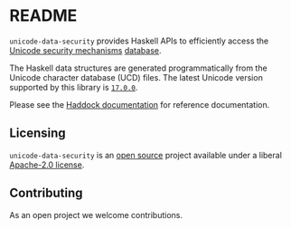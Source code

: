 # README

`unicode-data-security` provides Haskell APIs to efficiently access the
[Unicode security mechanisms](https://www.unicode.org/reports/tr39/)
[database](https://www.unicode.org/Public/security/).

The Haskell data structures are generated programmatically from the
Unicode character database (UCD) files. The latest Unicode version
supported by this library is
[`17.0.0`](https://www.unicode.org/versions/Unicode17.0.0/).

Please see the
[Haddock documentation](https://hackage.haskell.org/package/unicode-data-security)
for reference documentation.

## Licensing

`unicode-data-security` is an [open source](https://github.com/composewell/unicode-data)
project available under a liberal [Apache-2.0 license](LICENSE).

## Contributing

As an open project we welcome contributions.
